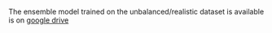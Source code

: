The ensemble model trained on the unbalanced/realistic dataset is available is on [google drive](https://drive.google.com/drive/folders/10hGcl62w_yY3wPAfXnpUaTqRuWck45a_?usp=sharing)
